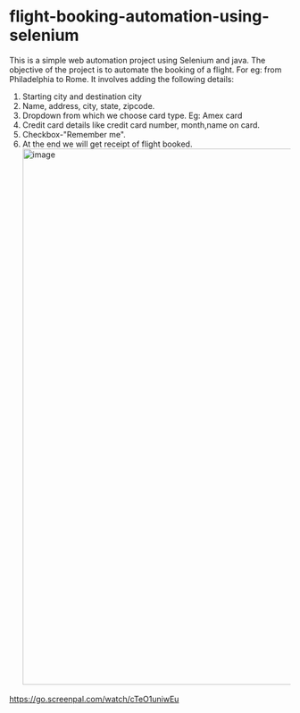# flight-booking-automation-using-selenium
This is a simple web automation project using Selenium and java. The objective of the project is to automate the booking of a flight. For eg: from Philadelphia to Rome.
It involves adding the following details:
1. Starting city and destination city
2. Name, address, city, state, zipcode.
3. Dropdown from which we choose card type. Eg: Amex card
4. Credit card details like credit card number, month,name on card.
5. Checkbox-"Remember me".
6. At the end we will get receipt of flight booked.
   <img width="960" alt="image" src="https://github.com/user-attachments/assets/d7f915b0-f2ca-4549-8cd3-f216e832602a" />

https://go.screenpal.com/watch/cTeO1uniwEu

